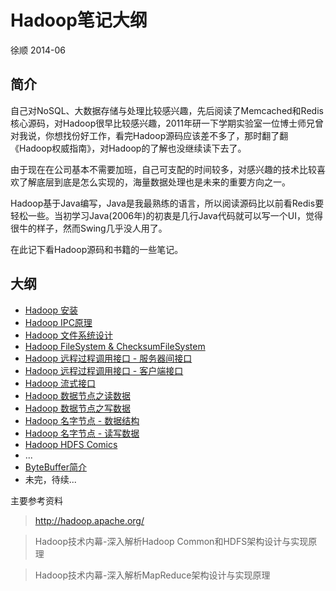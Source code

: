 # Hadoop笔记大纲

徐顺  2014-06

## 简介

自己对NoSQL、大数据存储与处理比较感兴趣，先后阅读了Memcached和Redis核心源码，对Hadoop很早比较感兴趣，2011年研一下学期实验室一位博士师兄曾对我说，你想找份好工作，看完Hadoop源码应该差不多了，那时翻了翻《Hadoop权威指南》，对Hadoop的了解也没继续读下去了。

由于现在在公司基本不需要加班，自己可支配的时间较多，对感兴趣的技术比较喜欢了解底层到底是怎么实现的，海量数据处理也是未来的重要方向之一。

Hadoop基于Java编写，Java是我最熟练的语言，所以阅读源码比以前看Redis要轻松一些。当初学习Java(2006年)的初衷是几行Java代码就可以写一个UI，觉得很牛的样子，然而Swing几乎没人用了。

在此记下看Hadoop源码和书籍的一些笔记。

## 大纲

* [Hadoop 安装](Hadoop_Install.md)
* [Hadoop IPC原理](Hadoop_IPC.md)
* [Hadoop 文件系统设计](Hadoop_FileSystem_Design.md)
* [Hadoop FileSystem & ChecksumFileSystem](Hadoop_FileSystem_Impl.md)
* [Hadoop 远程过程调用接口 - 服务器间接口](Hadoop_HDFS_Invoke_Interface_Server.md)
* [Hadoop 远程过程调用接口 - 客户端接口](Hadoop_HDFS_NonIPC_Interface_Client.md)
* [Hadoop 流式接口](Hadoop_HDFS_NonIPC_Interface_Client.md)
* [Hadoop 数据节点之读数据](Hadoop_DataNode_ReadData.md)
* [Hadoop 数据节点之写数据](Hadoop_DataNode_WriteData.md)
* [Hadoop 名字节点 - 数据结构](Hadoop_NameNode_DataStruture.md)
* [Hadoop 名字节点 - 读写数据](Hadoop_NameNode_DR.md)
* [Hadoop HDFS Comics](Hadoop_HDFS_Comics.md)
* ...
* [ByteBuffer简介](ByteBuffer.md)
* 未完，待续...

主要参考资料

> http://hadoop.apache.org/

> Hadoop技术内幕-深入解析Hadoop Common和HDFS架构设计与实现原理

> Hadoop技术内幕-深入解析MapReduce架构设计与实现原理